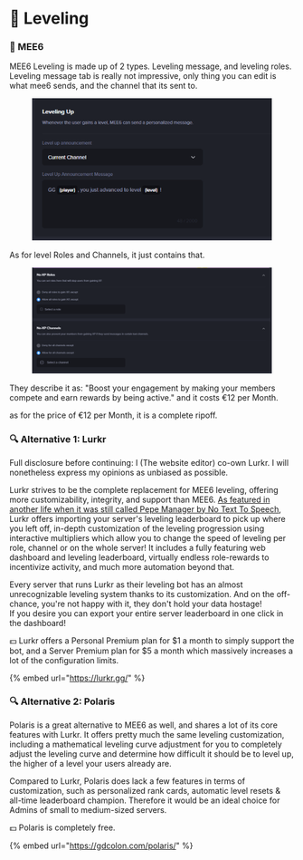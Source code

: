 # 👑 Leveling

### 👑 MEE6

MEE6 Leveling is made up of 2 types. Leveling message, and leveling roles. Leveling message tab is really not impressive, only thing you can edit is what mee6 sends, and the channel that its sent to.

<figure><img src="../../.gitbook/assets/image (1) (1) (1).png" alt=""><figcaption></figcaption></figure>

As for level Roles and Channels, it just contains that.

<figure><img src="../../.gitbook/assets/image (1) (1) (1) (1).png" alt=""><figcaption></figcaption></figure>

They describe it as: "Boost your engagement by making your members compete and earn rewards by being active." and it costs €12 per Month.

as for the price of €12 per Month, it is a complete ripoff.

### 🔍 Alternative 1: Lurkr

Full disclosure before continuing: I (The website editor) co-own Lurkr. I will nonetheless express my opinions as unbiased as possible.

Lurkr strives to be the complete replacement for MEE6 leveling, offering more customizability, integrity, and support than MEE6. [As featured in another life when it was still called Pepe Manager by No Text To Speech](https://youtu.be/uEHGNx3idFM), Lurkr offers importing your server's leveling leaderboard to pick up where you left off, in-depth customization of the leveling progression using interactive multipliers which allow you to change the speed of leveling per role, channel or on the whole server! It includes a fully featuring web dashboard and leveling leaderboard, virtually endless role-rewards to incentivize activity, and much more automation beyond that.

Every server that runs Lurkr as their leveling bot has an almost unrecognizable leveling system thanks to its customization. And on the off-chance, you're not happy with it, they don't hold your data hostage!\
If you desire you can export your entire server leaderboard in one click in the dashboard!

💵 Lurkr offers a Personal Premium plan for $1 a month to simply support the bot, and a Server Premium plan for $5 a month which massively increases a lot of the configuration limits.

{% embed url="https://lurkr.gg/" %}

### 🔍 Alternative 2: Polaris

Polaris is a great alternative to MEE6 as well, and shares a lot of its core features with Lurkr. It offers pretty much the same leveling customization, including a mathematical leveling curve adjustment for you to completely adjust the leveling curve and determine how difficult it should be to level up, the higher of a level your users already are.

Compared to Lurkr, Polaris does lack a few features in terms of customization, such as personalized rank cards, automatic level resets & all-time leaderboard champion. Therefore it would be an ideal choice for Admins of small to medium-sized servers.

💵 Polaris is completely free.

{% embed url="https://gdcolon.com/polaris/" %}

